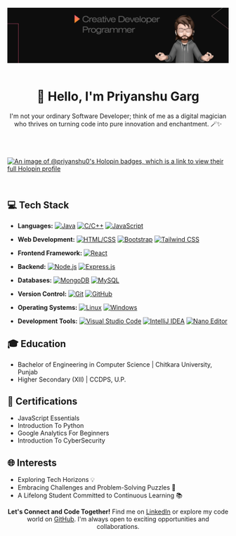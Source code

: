 <div align="center">

  ![Cover Image](https://github.com/Priyans-hu/priyans-hu/blob/main/cover.png)<br><br>
  # 👋 Hello, I'm Priyanshu Garg

  I'm not your ordinary Software Developer; think of me as a digital magician who thrives on turning code into pure innovation and enchantment. 🪄✨

</div>

<br/><br/>
<div>

  [![An image of @priyanshu0's Holopin badges, which is a link to view their full Holopin profile](https://holopin.me/priyanshu0)](https://holopin.io/@priyanshu0)

</div>
<br/>

## 💻 Tech Stack

- **Languages:**
  [![Java](https://img.shields.io/badge/Java-%23ED8B00.svg?style=for-the-badge&logo=java&logoColor=white)](https://www.java.com/)
  [![C/C++](https://img.shields.io/badge/C%2FC%2B%2B-%2300599C.svg?style=for-the-badge&logo=c%2B%2B&logoColor=white)](https://isocpp.org/)
  [![JavaScript](https://img.shields.io/badge/JavaScript-%23F7DF1E.svg?style=for-the-badge&logo=javascript&logoColor=black)](https://developer.mozilla.org/en-US/docs/Web/JavaScript)

- **Web Development:**
  [![HTML/CSS](https://img.shields.io/badge/HTML%2FCSS-%23E34F26.svg?style=for-the-badge&logo=html5&logoColor=white)](https://developer.mozilla.org/en-US/docs/Web/HTML)
  [![Bootstrap](https://img.shields.io/badge/Bootstrap-%23563D7C.svg?style=for-the-badge&logo=bootstrap&logoColor=white)](https://getbootstrap.com/)
  [![Tailwind CSS](https://img.shields.io/badge/Tailwind%20CSS-%231a202c.svg?style=for-the-badge&logo=tailwind-css&logoColor=white)](https://tailwindcss.com/)

- **Frontend Framework:**
  [![React](https://img.shields.io/badge/React-%2361DAFB.svg?style=for-the-badge&logo=react&logoColor=white)](https://reactjs.org/)

- **Backend:**
  [![Node.js](https://img.shields.io/badge/Node.js-%23339933.svg?style=for-the-badge&logo=node.js&logoColor=white)](https://nodejs.org/)
  [![Express.js](https://img.shields.io/badge/Express.js-%23404D59.svg?style=for-the-badge)](https://expressjs.com/)

- **Databases:**
  [![MongoDB](https://img.shields.io/badge/MongoDB-%234ea94b.svg?style=for-the-badge&logo=mongodb&logoColor=white)](https://www.mongodb.com/)
  [![MySQL](https://img.shields.io/badge/MySQL-%2300f.svg?style=for-the-badge&logo=mysql&logoColor=white)](https://www.mysql.com/)

- **Version Control:**
  [![Git](https://img.shields.io/badge/Git-%23F05033.svg?style=for-the-badge&logo=git&logoColor=white)](https://git-scm.com/)
  [![GitHub](https://img.shields.io/badge/GitHub-%23181717.svg?style=for-the-badge&logo=github&logoColor=white)](https://github.com/)

- **Operating Systems:**
  [![Linux](https://img.shields.io/badge/Linux-%23FCC624.svg?style=for-the-badge&logo=linux&logoColor=black)](https://www.linux.org/)
  [![Windows](https://img.shields.io/badge/Windows-0078D6?style=for-the-badge&logo=windows&logoColor=white)](https://www.microsoft.com/en-us/windows)

- **Development Tools:**
  [![Visual Studio Code](https://img.shields.io/badge/Visual%20Studio%20Code-%23007ACC.svg?style=for-the-badge&logo=visual-studio-code&logoColor=white)](https://code.visualstudio.com/)
  [![IntelliJ IDEA](https://img.shields.io/badge/IntelliJ%20IDEA-%23000000.svg?style=for-the-badge&logo=intellij-idea&logoColor=white)](https://www.jetbrains.com/idea/)
  [![Nano Editor](https://img.shields.io/badge/Nano%20Editor-%23059E2D.svg?style=for-the-badge&logo=nano&logoColor=white)](https://www.nano-editor.org/)


## 🎓 Education

- Bachelor of Engineering in Computer Science | Chitkara University, Punjab
- Higher Secondary (XII) | CCDPS, U.P.

## 🌟 Certifications

- JavaScript Essentials
- Introduction To Python
- Google Analytics For Beginners
- Introduction To CyberSecurity

## 🌐 Interests

- Exploring Tech Horizons 💡
- Embracing Challenges and Problem-Solving Puzzles 🧩
- A Lifelong Student Committed to Continuous Learning 📚

<div align="center">

**Let's Connect and Code Together!** Find me on [LinkedIn](https://www.linkedin.com/in/priyans-hu) or explore my code world on [GitHub](https://github.com/priyans-hu). I'm always open to exciting opportunities and collaborations.

</div>

